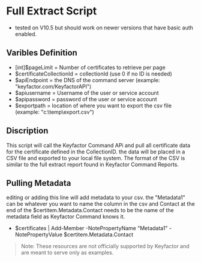 # Full Extract Script
- tested on V10.5 but should work on newer versions that have basic auth enabled.
## Varibles Definition
- [int]$pageLimit = Number of certificates to retrieve per page
- $certificateCollectionId = collectionId (use 0 if no ID is needed)
- $apiEndpoint = the DNS of the command server (example: "keyfactor.com/KeyfactorAPI")
- $apiusername = Username of the user or service account
- $apipassword = password of the user or service account
- $exportpath = location of where you want to export the csv file (example: "c:\temp\export.csv")

## Discription
This script will call the Keyfactor Command APi and pull all certificate data for the certificate defined in the CollectionID.  the data will be placed in a CSV file and exported to your local file system.  The format of the CSV is similar to the full extract report found in Keyfactor Command Reports.

## Pulling Metadata
editing or adding this line will add metadata to your csv.  the "Metadata1" can be whatever you want to name the column in the csv and Contact at the end of the $certitem.Metadata.Contact needs to be the name of the metadata field as Keyfactor Command knows it.
- $certificates | Add-Member -NotePropertyName "Metadata1" -NotePropertyValue $certitem.Metadata.Contact

> Note: These resources are not officially supported by Keyfactor and are meant to serve only as examples. 
